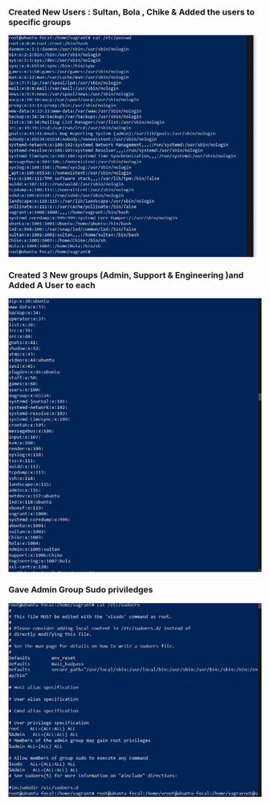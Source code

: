 ### Created New Users : Sultan, Bola , Chike & Added the users to specific groups
![screenshot](https://github.com/fahd-abdulrazzaq/altschool-cloud-exercises/blob/main/Exercise%204/passwd.PNG?raw=true)


### Created 3 New groups (Admin, Support & Engineering )and Added  A User to each
![groups](https://github.com/fahd-abdulrazzaq/altschool-cloud-exercises/blob/main/Exercise%204/group%20update.PNG?raw=true)


### Gave Admin Group Sudo priviledges
![sudoers](https://github.com/fahd-abdulrazzaq/altschool-cloud-exercises/blob/main/Exercise%204/sudo.PNG?raw=true)
